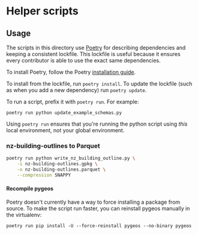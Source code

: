 # Helper scripts

## Usage

The scripts in this directory use [Poetry](https://github.com/python-poetry/poetry) for describing dependencies and keeping a consistent lockfile. This lockfile is useful because it ensures every contributor is able to use the exact same dependencies.

To install Poetry, follow the Poetry [installation guide](https://python-poetry.org/docs/#installation).

To install from the lockfile, run `poetry install`. To update the lockfile (such as when you add a new dependency) run `poetry update`.

To run a script, prefix it with `poetry run`. For example:

```
poetry run python update_example_schemas.py
```

Using `poetry run` ensures that you're running the python script using _this_ local environment, not your global environment.

### nz-building-outlines to Parquet

```bash
poetry run python write_nz_building_outline.py \
    -i nz-building-outlines.gpkg \
    -o nz-building-outlines.parquet \
    --compression SNAPPY
```

#### Recompile pygeos

Poetry doesn't currently have a way to force installing a package from source.
To make the script run faster, you can reinstall pygeos manually in the
virtualenv:

```
poetry run pip install -U --force-reinstall pygeos --no-binary pygeos
```
